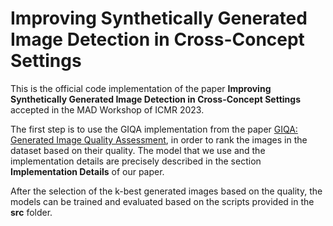 # Improving Synthetically Generated Image Detection in Cross-Concept Settings
This is the official code implementation of the paper **Improving Synthetically Generated Image Detection in Cross-Concept Settings** accepted in the MAD Workshop of ICMR 2023.

The first step is to use the GIQA implementation from the paper [GIQA: Generated Image Quality Assessment](https://link.springer.com/chapter/10.1007/978-3-030-58621-8_22), in order to rank the images in the dataset based on their quality. The model that we use and the implementation details are precisely described in the section **Implementation Details** of our paper.

After the selection of the k-best generated images based on the quality, the models can be trained and evaluated based on the scripts provided in the **src** folder.
